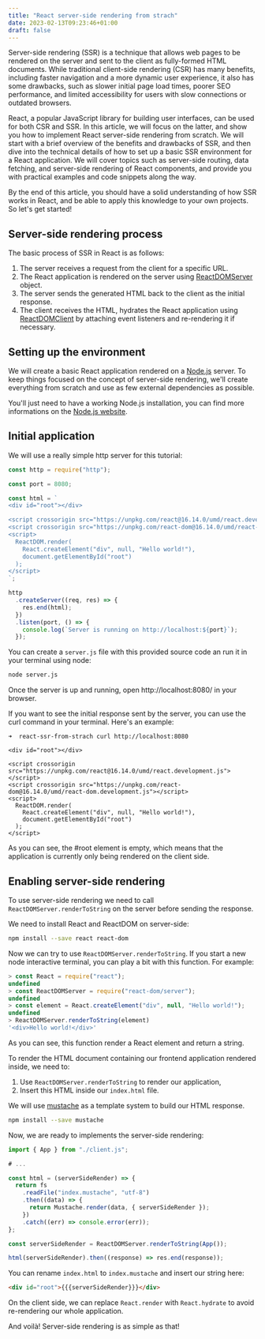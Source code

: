 ```yaml
---
title: "React server-side rendering from strach"
date: 2023-02-13T09:23:46+01:00
draft: false
---
```


Server-side rendering (SSR) is a technique that allows web pages to be rendered on the server and sent to the client as fully-formed HTML documents. While traditional client-side rendering (CSR) has many benefits, including faster navigation and a more dynamic user experience, it also has some drawbacks, such as slower initial page load times, poorer SEO performance, and limited accessibility for users with slow connections or outdated browsers.

React, a popular JavaScript library for building user interfaces, can be used for both CSR and SSR. In this article, we will focus on the latter, and show you how to implement React server-side rendering from scratch. We will start with a brief overview of the benefits and drawbacks of SSR, and then dive into the technical details of how to set up a basic SSR environment for a React application. We will cover topics such as server-side routing, data fetching, and server-side rendering of React components, and provide you with practical examples and code snippets along the way.

By the end of this article, you should have a solid understanding of how SSR works in React, and be able to apply this knowledge to your own projects. So let's get started!

## Server-side rendering process

The basic process of SSR in React is as follows:

1. The server receives a request from the client for a specific URL.
2. The React application is rendered on the server using [ReactDOMServer](https://reactjs.org/docs/react-dom-server.html) object.
3. The server sends the generated HTML back to the client as the initial response.
4. The client receives the HTML, hydrates the React application using [ReactDOMClient](https://reactjs.org/docs/react-dom-client.html) by attaching event listeners and re-rendering it if necessary.

## Setting up the environment

We will create a basic React application rendered on a [Node.js](https://nodejs.org/) server. To keep things focused on the concept of server-side rendering, we'll create everything from scratch and use as few external dependencies as possible.

You'll just need to have a working Node.js installation, you can find more informations on the [Node.js website](https://nodejs.org/).

## Initial application

We will use a really simple http server for this tutorial:

```javascript
const http = require("http");

const port = 8080;

const html = `
<div id="root"></div>

<script crossorigin src="https://unpkg.com/react@16.14.0/umd/react.development.js"></script>
<script crossorigin src="https://unpkg.com/react-dom@16.14.0/umd/react-dom.development.js"></script>
<script>
  ReactDOM.render(
    React.createElement("div", null, "Hello world!"),
    document.getElementById("root")
  );
</script>
`;

http
  .createServer((req, res) => {
    res.end(html);
  })
  .listen(port, () => {
    console.log(`Server is running on http://localhost:${port}`);
  });
```

You can create a `server.js` file with this provided source code an run it in your terminal using node:
```bash
node server.js
```

Once the server is up and running, open http://localhost:8080/ in your browser.

If you want to see the initial response sent by the server, you can use the curl command in your terminal. Here's an example:
```text
➜  react-ssr-from-strach curl http://localhost:8080

<div id="root"></div>

<script crossorigin src="https://unpkg.com/react@16.14.0/umd/react.development.js"></script>
<script crossorigin src="https://unpkg.com/react-dom@16.14.0/umd/react-dom.development.js"></script>
<script>
  ReactDOM.render(
    React.createElement("div", null, "Hello world!"),
    document.getElementById("root")
  );
</script>
```

As you can see, the #root element is empty, which means that the application is currently only being rendered on the client side.


## Enabling server-side rendering

To use server-side rendering we need to call `ReactDOMServer.renderToString` on the server before sending the response.

We need to install React and ReactDOM on server-side:

```bash
npm install --save react react-dom
```

Now we can try to use `ReactDOMServer.renderToString`. If you start a new node interactive terminal, you can play a bit with this function.
For example:

```javascript
> const React = require("react");
undefined
> const ReactDOMServer = require("react-dom/server");
undefined
> const element = React.createElement("div", null, "Hello world!");
undefined
> ReactDOMServer.renderToString(element)
'<div>Hello world!</div>'
```

As you can see, this function render a React element and return a string.

To render the HTML document containing our frontend application rendered inside, we need to:
1. Use `ReactDOMServer.renderToString` to render our application,
2. Insert this HTML inside our `index.html` file.

We will use [mustache](https://www.npmjs.com/package/mustache) as a template system to build our HTML response.

```bash
npm install --save mustache
```

Now, we are ready to implements the server-side rendering:

```javascript
import { App } from "./client.js";

# ...

const html = (serverSideRender) => {
  return fs
    .readFile("index.mustache", "utf-8")
    .then((data) => {
      return Mustache.render(data, { serverSideRender });
    })
    .catch((err) => console.error(err));
};

const serverSideRender = ReactDOMServer.renderToString(App());

html(serverSideRender).then((response) => res.end(response));
```

You can rename `index.html` to `index.mustache` and insert our string here:
```html
<div id="root">{{{serverSideRender}}}</div>
```

On the client side, we can replace `React.render` with `React.hydrate` to avoid re-rendering our whole application.

And voilà! Server-side rendering is as simple as that!
